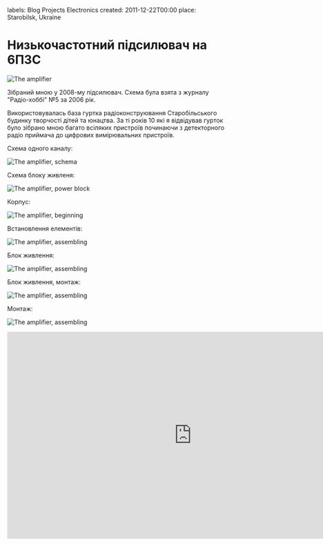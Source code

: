 labels: Blog
        Projects
        Electronics
created: 2011-12-22T00:00
place: Starobilsk, Ukraine

# Низькочастотний підсилювач на 6П3С

![The amplifier](amp1.jpg)

Зібраний мною у 2008-му підсилювач. Схема була взята з журналу "Радіо-хоббі" №5 за 2006 рік.

Використовувалась база гуртка радіоконструювання Старобільського будинку творчості дітей та юнацтва. За ті років 10 які я відвідував гурток було зібрано мною багато всіляких пристроїв починаючи з детекторного радіо приймача до цифрових вимірювальних пристроїв.

Схема одного каналу:

![The amplifier, schema](amp2.jpg)

Схема блоку живленя:

![The amplifier, power block](amp3.jpg)

Корпус:

![The amplifier, beginning](amp4.jpg)

Встановлення елементів:

![The amplifier, assembling](amp5.jpg)

Блок живлення:

![The amplifier, assembling](amp6.jpg)

Блок живлення, монтаж:

![The amplifier, assembling](amp7.jpg)

Монтаж:

![The amplifier, assembling](amp8.jpg)

<iframe width="854" height="480" src="https://www.youtube.com/embed/cgD34ellU1I" frameborder="0" allowfullscreen></iframe>
